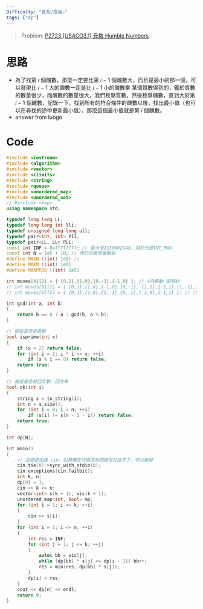 ```yaml
---
Difficulty: "普及/提高−"
tags: ["dp"]
---
```


> Problem: [P2723 [USACO3.1] 丑数 Humble Numbers](https://www.luogu.com.cn/problem/P2723)

# 思路
- 為了找第 $i$ 個醜數，那麼一定要比第 $i-1$ 個醜數大，而且是最小的那一個，可以發現比 $i-1$ 大的醜數一定是比 $i-1$ 小的醜數乘 某個質數得到的，鑑於質數的數量很少，而醜數的數量很大，我們枚舉質數，然後枚舉醜數，直到大於第 $i-1$ 個醜數，記錄一下，找到所有的符合條件的醜數以後，找出最小值（也可以在尋找的途中更新最小值），那麼這個最小值就是第 $i$ 個醜數。
- answer from luogo

# Code
```C++ 
#include <iostream>
#include <algorithm>
#include <vector>
#include <climits>
#include <string>
#include <queue>
#include <unordered_map>
#include <unordered_set>
// #include <map>
using namespace std;

typedef long long LL;
typedef long long int lli;
typedef unsigned long long ull;
typedef pair<int, int> PII;
typedef pair<LL, LL> PLL;
const int INF = 0x7f7f7f7f; // 最大值2139062143。用於代替INT_MAX 
const int N = 1e5 + 10; // 用於定義常量數組
#define MAXN ((int) 1e5) //
#define MAXM ((int) 1e5)
#define MAXPROD ((int) 1e5)

int moves[4][2] = { {0,1},{1,0},{0,-1},{-1,0} }; // 4向移動 順時針
// int moves[8][2] = { {0,1},{1,0},{-1,0},{0,-1}, {1,1},{-1,1},{1,-1},{-1,-1} }; // 8向移動
// int moves[6][2] = { {0,1},{1,0},{1,-1},{0,-1},{-1,0},{-1,1} }; // 六邊移動 (網格六邊形專用)

int gcd(int a, int b)
{
	return b == 0 ? a : gcd(b, a % b);
}

// 檢查是否是質數
bool isprime(int x)
{
	if (x < 2) return false;
	for (int i = 2; i * i <= x; ++i)
		if (x % i == 0) return false;
	return true;
}

// 檢查是否是回文數、回文串
bool ok(int i)
{
	string s = to_string(i);
	int n = s.size();
	for (int i = 0; i < n; ++i)
		if (s[i] != s[n - 1 - i]) return false;
	return true;
}

int dp[N];

int main()
{
	// 這裡是加速 cin，如果確定代碼沒有問題但又過不了，可以刪掉
	cin.tie(0)->sync_with_stdio(0);
	cin.exceptions(cin.failbit);
	int k, n;
	dp[0] = 1;
	cin >> k >> n;
	vector<int> s(k + 1), vis(k + 1);
	unordered_map<int, bool> mp;
	for (int i = 1; i <= k; ++i)
	{
		cin >> s[i];
	}
	for (int i = 1; i <= n; ++i)
	{
		int res = INF;
		for (int j = 1; j <= k; ++j)
		{
			auto& bb = vis[j];
			while (dp[bb] * s[j] <= dp[i - 1]) bb++;
			res = min(res, dp[bb] * s[j]);
		}
		dp[i] = res;
	}
	cout << dp[n] << endl;
	return 0;
}
```
